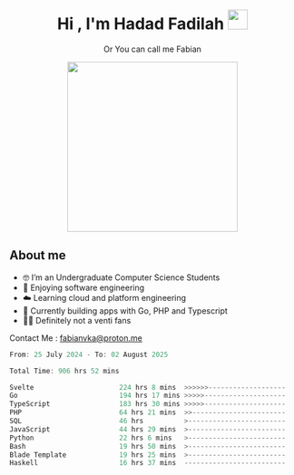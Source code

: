 <h1 align="center">Hi , I'm Hadad Fadilah  <img src="https://media.giphy.com/media/hvRJCLFzcasrR4ia7z/giphy.gif" width="35" ></h1>
<p align="center"><span>Or You can call me <span style="font: bold">Fabian</span></p>
<p align="center">
<img src="https://media.tenor.com/78dNivDemDAAAAAi/speech-bubble-venti.gif" width="300"/>    
</p>

##  About me
- 🤓 I’m an Undergraduate Computer Science Students
- 🍰 Enjoying software engineering
- ☁️ Learning cloud and platform engineering
- 🧰 Currently building apps with Go, PHP and Typescript 
- 🏃‍♂️ Definitely not a venti fans

Contact Me : fabianvka@proton.me

<!--START_SECTION:waka-->

```go
From: 25 July 2024 - To: 02 August 2025

Total Time: 906 hrs 52 mins

Svelte                     224 hrs 8 mins  >>>>>>-------------------   24.52 %
Go                         194 hrs 17 mins >>>>>--------------------   21.26 %
TypeScript                 183 hrs 30 mins >>>>>--------------------   20.08 %
PHP                        64 hrs 21 mins  >>-----------------------   07.04 %
SQL                        46 hrs          >------------------------   05.03 %
JavaScript                 44 hrs 29 mins  >------------------------   04.87 %
Python                     22 hrs 6 mins   >------------------------   02.42 %
Bash                       19 hrs 50 mins  >------------------------   02.17 %
Blade Template             19 hrs 25 mins  >------------------------   02.13 %
Haskell                    16 hrs 37 mins  -------------------------   01.82 %
```

<!--END_SECTION:waka-->




<!--
**Fadil-Tao/Fadil-Tao** is a ✨ _special_ ✨ repository because its `README.md` (this file) appears on your GitHub profile.


